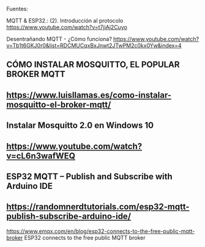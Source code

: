 
Fuentes:

MQTT & ESP32.: (2). Introducción al protocolo
https://www.youtube.com/watch?v=t7jiAj2Cuyo

Desentrañando MQTT - ¿Cómo funciona?
https://www.youtube.com/watch?v=Tb1t6GKJ0r0&list=RDCMUCqxBxJnwt2JTwPM2c0kx0Yw&index=4

## CÓMO INSTALAR MOSQUITTO, EL POPULAR BROKER MQTT
## https://www.luisllamas.es/como-instalar-mosquitto-el-broker-mqtt/

## Instalar Mosquitto 2.0 en Windows 10
## https://www.youtube.com/watch?v=cL6n3wafWEQ


## ESP32 MQTT – Publish and Subscribe with Arduino IDE
## https://randomnerdtutorials.com/esp32-mqtt-publish-subscribe-arduino-ide/

https://www.emqx.com/en/blog/esp32-connects-to-the-free-public-mqtt-broker
ESP32 connects to the free public MQTT broker
